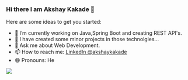 ### Hi there I am Akshay Kakade 👋


Here are some ideas to get you started:

- 🔭 I’m currently working on Java,Spring Boot and creating REST API's.
- 🌱 I have created some minor projects in those technolgies...
- 💬 Ask me about Web Development.
- 📫 How to reach me: [LinkedIn @akshaykakade](https://www.linkedin.com/in/akshay-kakade-974963149/)
- 😄 Pronouns: He
<img src="https://github-readme-stats.vercel.app/api?username=akshaykakade&&show_icons=true&title_color=ffffff&icon_color=bb2acf&text_color=daf7dc&bg_color=151515">
